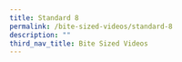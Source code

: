 ```yaml
---
title: Standard 8
permalink: /bite-sized-videos/standard-8
description: ""
third_nav_title: Bite Sized Videos
---
```


